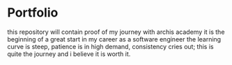 # Portfolio
this repository will contain proof of my journey with archis academy
it is the beginning of a great start in my career as a software engineer
the learning curve is steep, patience is in high demand, consistency cries out; this is quite the journey
and i believe it is worth it. 
